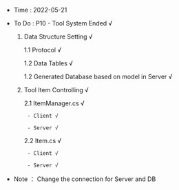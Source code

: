 - Time : 2022-05-21

- To Do : P10 - Tool System Ended √

    1. Data Structure Setting √

        1.1 Protocol √
    
        1.2 Data Tables √

        1.2 Generated Database based on model in Server √

    2. Tool Item Controlling √

        2.1 ItemManager.cs √

            - Client √

            - Server √

        2.2 Item.cs √

            - Client √

            - Server √

- Note ： Change the connection for Server and DB